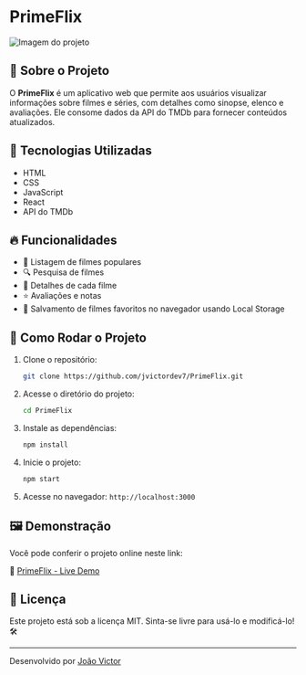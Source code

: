 # PrimeFlix

![Imagem do projeto](https://i.imgur.com/OtqCLMg_d.webp?maxwidth=760&fidelity=grand)

## 📌 Sobre o Projeto

O **PrimeFlix** é um aplicativo web que permite aos usuários visualizar informações sobre filmes e séries, com detalhes como sinopse, elenco e avaliações. Ele consome dados da API do TMDb para fornecer conteúdos atualizados.

## 🚀 Tecnologias Utilizadas

- HTML
- CSS
- JavaScript
- React
- API do TMDb

## 🔥 Funcionalidades

- 🎥 Listagem de filmes populares
- 🔍 Pesquisa de filmes
- 📄 Detalhes de cada filme
- ⭐ Avaliações e notas
- 💾 Salvamento de filmes favoritos no navegador usando Local Storage

## 📂 Como Rodar o Projeto

1. Clone o repositório:
   ```sh
   git clone https://github.com/jvictordev7/PrimeFlix.git
   ```
2. Acesse o diretório do projeto:
   ```sh
   cd PrimeFlix
   ```
3. Instale as dependências:
   ```sh
   npm install
   ```
4. Inicie o projeto:
   ```sh
   npm start
   ```
5. Acesse no navegador: `http://localhost:3000`

## 🖼️ Demonstração

Você pode conferir o projeto online neste link:

🔗 [PrimeFlix - Live Demo](https://jvictordev7.github.io/PrimeFlix/)

## 📜 Licença

Este projeto está sob a licença MIT. Sinta-se livre para usá-lo e modificá-lo! 🛠️

---

Desenvolvido por [João Victor](https://github.com/jvictordev7)
